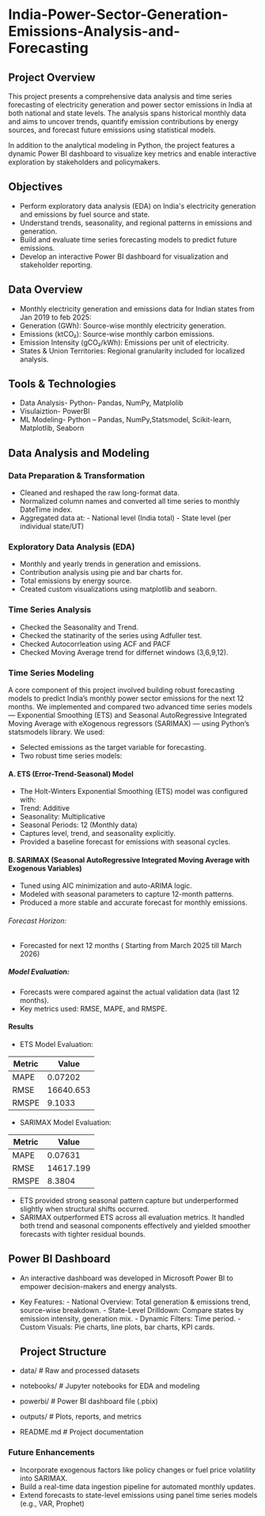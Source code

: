 # India-Power-Sector-Generation-Emissions-Analysis-and-Forecasting

## Project Overview
This project presents a comprehensive data analysis and time series forecasting of electricity generation and power sector emissions in India at both national and state levels. The analysis spans historical monthly data and aims to uncover trends, quantify emission contributions by energy sources, and forecast future emissions using statistical models.

In addition to the analytical modeling in Python, the project features a dynamic Power BI dashboard to visualize key metrics and enable interactive exploration by stakeholders and policymakers.

## Objectives

- Perform exploratory data analysis (EDA) on India's electricity generation and emissions by fuel source and state.
- Understand trends, seasonality, and regional patterns in emissions and generation.
- Build and evaluate time series forecasting models to predict future emissions.
- Develop an interactive Power BI dashboard for visualization and stakeholder reporting.

## Data Overview

- Monthly electricity generation and emissions data for Indian states from Jan 2019 to feb 2025:
- Generation (GWh): Source-wise monthly electricity generation.
- Emissions (ktCO₂): Source-wise monthly carbon emissions.
- Emission Intensity (gCO₂/kWh): Emissions per unit of electricity.
- States & Union Territories: Regional granularity included for localized analysis.
                             
## Tools & Technologies

- Data Analysis- Python- Pandas, NumPy, Matplolib
- Visulaiztion- PowerBI
- ML Modeling- Python – Pandas, NumPy,Statsmodel, Scikit-learn, Matplotlib, Seaborn

## Data Analysis and Modeling

### Data Preparation & Transformation

- Cleaned and reshaped the raw long-format data.
- Normalized column names and converted all time series to monthly DateTime index.
- Aggregated data at:
         - National level (India total)
         - State level (per individual state/UT)
    
### Exploratory Data Analysis (EDA)

- Monthly and yearly trends in generation and emissions.
- Contribution analysis using pie and bar charts for.
- Total emissions by energy source.
- Created custom visualizations using matplotlib and seaborn.

### Time Series Analysis

- Checked the Seasonality and Trend.
- Checked the statinarity of the series using Adfuller test.
- Checked Autocorrleation using ACF and PACF
- Checked Moving Average trend for differnet windows (3,6,9,12).

### Time Series Modeling
A core component of this project involved building robust forecasting models to predict India’s monthly power sector emissions for the next 12 months. We implemented and compared two advanced time series models — Exponential Smoothing (ETS) and Seasonal AutoRegressive Integrated Moving Average with eXogenous regressors (SARIMAX) — using Python’s statsmodels library.
We used:
- Selected emissions as the target variable for forecasting.
- Two robust time series models:

#### A. ETS (Error-Trend-Seasonal) Model
- The Holt-Winters Exponential Smoothing (ETS) model was configured with:
- Trend: Additive
- Seasonality: Multiplicative
- Seasonal Periods: 12 (Monthly data)
- Captures level, trend, and seasonality explicitly.
- Provided a baseline forecast for emissions with seasonal cycles.

#### B. SARIMAX (Seasonal AutoRegressive Integrated Moving Average with Exogenous Variables)
- Tuned using AIC minimization and auto-ARIMA logic.
- Modeled with seasonal parameters to capture 12-month patterns.
- Produced a more stable and accurate forecast for monthly emissions.

###### Forecast Horizon: 
- Forecasted for next 12 months ( Starting from March 2025 till March 2026)
  
##### Model Evaluation: 
- Forecasts were compared against the actual validation data (last 12 months).
- Key metrics used: RMSE, MAPE, and RMSPE.

#### Results
- ETS Model Evaluation:

| Metric             | Value                              |
| ------------------ | ---------------------------------- |
| MAPE           | 0.07202                              |
| RMSE      | 16640.653                             |
| RMSPE | 9.1033                              |

- SARIMAX Model Evaluation:

| Metric             | Value                              |
| ------------------ | ---------------------------------- |
| MAPE           | 0.07631                              |
| RMSE      | 14617.199                            |
| RMSPE | 8.3804                             |

- ETS provided strong seasonal pattern capture but underperformed slightly when structural shifts occurred.
- SARIMAX outperformed ETS across all evaluation metrics. It handled both trend and seasonal components effectively and yielded smoother forecasts with tighter residual bounds.



## Power BI Dashboard
- An interactive dashboard was developed in Microsoft Power BI to empower decision-makers and energy analysts.
- Key Features:
       - National Overview: Total generation & emissions trend, source-wise breakdown.
       - State-Level Drilldown: Compare states by emission intensity, generation mix.
       - Dynamic Filters: Time period.
       - Custom Visuals: Pie charts, line plots, bar charts, KPI cards.

  
  ## Project Structure

- data/ # Raw and processed datasets
- notebooks/ # Jupyter notebooks for EDA and modeling
- powerbi/ # Power BI dashboard file (.pbix)
- outputs/ # Plots, reports, and metrics
- README.md # Project documentation


### Future Enhancements
- Incorporate exogenous factors like policy changes or fuel price volatility into SARIMAX.
- Build a real-time data ingestion pipeline for automated monthly updates.
- Extend forecasts to state-level emissions using panel time series models (e.g., VAR, Prophet)
